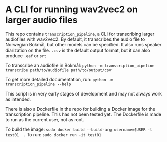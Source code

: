 # A CLI for running wav2vec2 on larger audio files
This repo contains `transcription_pipeline`, a CLI for transcribing larger audiofiles with wav2vec2. By default, it transcribes the audio file to Norwegian Bokmål, but other models can be specified. It also runs speaker diarization on the file. `.csv` is the default output format, but it can also produce `.eaf` or `srt`

To transcribe an audiofile in Bokmål: `python -m transcription_pipeline transcribe path/to/audiofile path/to/output/csv`

To get more detailed documentation, run: `python -m transcription_pipeline --help`

This script is in very early stages of development and may not always work as intended.

There is also a Dockerfile in the repo for building a Docker image for the transcription pipeline. This has not been tested yet. The Dockerfile is made to run as the current user, not as root.

To build the image: `sudo docker build --build-arg username=$USER -t test01  .`
To run: `sudo docker run -it test01`